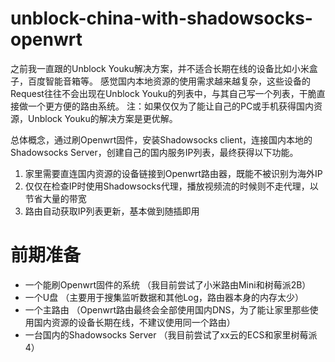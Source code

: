 # unblock-china-with-shadowsocks-openwrt
之前我一直跟的Unblock Youku解决方案，并不适合长期在线的设备比如小米盒子，百度智能音箱等。
感觉国内本地资源的使用需求越来越复杂，这些设备的Request往往不会出现在Unblock Youku的列表中，与其自己写一个列表，干脆直接做一个更方便的路由系统。
注：如果仅仅为了能让自己的PC或手机获得国内资源，Unblock Youku的解决方案是更优解。

总体概念，通过刷Openwrt固件，安装Shadowsocks client，连接国内本地的Shadowsocks Server，创建自己的国内服务IP列表，最终获得以下功能。  
1. 家里需要直连国内资源的设备链接到Openwrt路由器，既能不被识别为海外IP 
1. 仅仅在检查IP时使用Shadowsocks代理，播放视频流的时候则不走代理，以节省大量的带宽 
1. 路由自动获取IP列表更新，基本做到随插即用

# 前期准备

* 一个能刷Openwrt固件的系统 （我目前尝试了小米路由Mini和树莓派2B）
* 一个U盘 （主要用于搜集监听数据和其他Log，路由器本身的内存太少）
* 一个主路由 （Openwrt路由最终会全部使用国内DNS，为了能让家里那些使用国内资源的设备长期在线，不建议使用同一个路由）
* 一台国内的Shadowsocks Server （我目前尝试了xx云的ECS和家里树莓派4）

